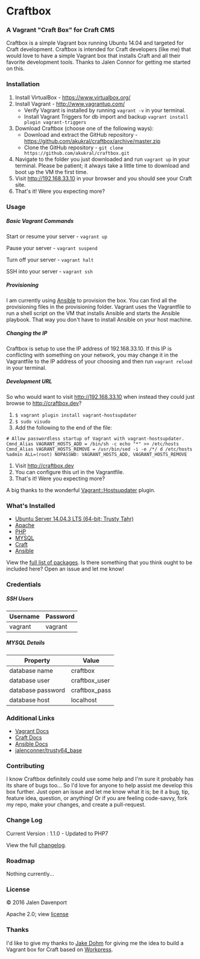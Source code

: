 # Craftbox
### A Vagrant "Craft Box" for Craft CMS
Craftbox is a simple Vagrant box running Ubuntu 14.04 and targeted for Craft development. Craftbox is intended for Craft developers (like me) that would love to have a simple Vagrant box that installs Craft and all their favorite development tools. Thanks to Jalen Connor for getting me started on this.

### Installation

1. Install VirtualBox - https://www.virtualbox.org/
1. Install Vagrant - http://www.vagrantup.com/
    * Verify Vagrant is installed by running `vagrant -v` in your terminal.
    * Install Vagrant Triggers for db import and backup `vagrant install plugin vagrant-triggers`
1. Download Craftbox (choose one of the following ways):
    * Download and extract the GitHub repository - https://github.com/akukral/craftbox/archive/master.zip
    * Clone the GitHub repository - `git clone https://github.com/akukral/craftbox.git`
1. Navigate to the folder you just downloaded and run `vagrant up` in your terminal. Please be patient; it always take a little time to download and boot up the VM the first time.
1. Visit http://192.168.33.10 in your browser and you should see your Craft site.
1. That's it! Were you expecting more?

### Usage
##### Basic Vagrant Commands
Start or resume your server - `vagrant up`

Pause your server - `vagrant suspend`

Turn off your server - `vagrant halt`

SSH into your server - `vagrant ssh`

##### Provisioning
I am currently using [Ansible](https://www.ansible.com) to provision the box. You can find all the provisioning files in the provisioning folder. Vagrant uses the Vagrantfile to run a shell script on the VM that installs Ansible and starts the Ansible playbook. That way you don't have to install Ansible on your host machine.

##### Changing the IP
Craftbox is setup to use the IP address of 192.168.33.10. If this IP is conflicting with something on your network, you may change it in the Vagrantfile to the IP address of your choosing and then run `vagrant reload` in your terminal.

##### Development URL
So who would want to visit http://192.168.33.10 when instead they could just browse to http://craftbox.dev?
1. `$ vagrant plugin install vagrant-hostsupdater`
1. `$ sudo visudo`
1. Add the following to the end of the file:
```
# Allow passwordless startup of Vagrant with vagrant-hostsupdater.
Cmnd_Alias VAGRANT_HOSTS_ADD = /bin/sh -c echo "*" >> /etc/hosts
Cmnd_Alias VAGRANT_HOSTS_REMOVE = /usr/bin/sed -i -e /*/ d /etc/hosts
%admin ALL=(root) NOPASSWD: VAGRANT_HOSTS_ADD, VAGRANT_HOSTS_REMOVE
```
1. Visit http://craftbox.dev
1. You can configure this url in the Vagrantfile.
1. That's it! Were you expecting more?

A big thanks to the wonderful [Vagrant::Hostsupdater](https://github.com/cogitatio/vagrant-hostsupdater) plugin.

### What's Installed

* [Ubuntu Server 14.04.3 LTS (64-bit; Trusty Tahr)](http://www.ubuntu.com/server)
* [Apache](https://httpd.apache.org)
* [PHP](https://www.php.net/)
* [MYSQL](https://www.mysql.com)
* [Craft](https://craftcms.com/)
* [Ansible](https://www.ansible.com)

View the [full list of packages](https://github.com/jalenconner/craftbox/blob/master/PACKAGES.md).
Is there something that you think ought to be included here? Open an issue and let me know!

### Credentials
##### SSH Users
Username | Password
---------|---------
vagrant | vagrant
##### MYSQL Details
Property | Value
---------|------
database name | craftbox
database user | craftbox_user
database password | craftbox_pass
database host | localhost

### Additional Links
* [Vagrant Docs](https://www.vagrantup.com/docs/)
* [Craft Docs](https://craftcms.com/docs/introduction)
* [Ansible Docs](http://docs.ansible.com/ansible/)
* [jalenconner/trusty64_base](https://github.com/jalenconner/trusty64_base)

### Contributing
I know Craftbox definitely could use some help and I'm sure it probably has its share of bugs too... So I'd love for anyone to help assist me develop this box further. Just open an issue and let me know what it is; be it a bug, tip, feature idea, question, or anything! Or if you are feeling code-savvy, fork my repo, make your changes, and create a pull-request.

### Change Log
Current Version : 1.1.0 - Updated to PHP7

View the full [changelog](https://github.com/jalenconner/craftbox/blob/master/CHANGELOG.md).

### Roadmap
Nothing currently...

### License
© 2016 Jalen Davenport

Apache 2.0; view [license](https://github.com/jalenconner/craftbox/blob/master/LICENSE)

### Thanks
I'd like to give my thanks to [Jake Dohm](https://github.com/jakedohm) for giving me the idea to build a Vagrant box for Craft based on [Workpress](https://github.com/jalenconner/workpress).
